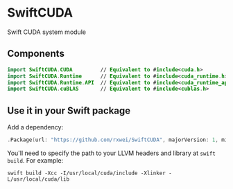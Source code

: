 # SwiftCUDA
Swift CUDA system module

## Components
```swift
import SwiftCUDA.CUDA         // Equivalent to #include<cuda.h>
import SwiftCUDA.Runtime      // Equivalent to #include<cuda_runtime.h>
import SwiftCUDA.Runtime.API  // Equivalent to #include<cuda_runtime_api.h>
import SwiftCUDA.cuBLAS       // Equivalent to #include<cublas.h>
```

## Use it in your Swift package
Add a dependency:
```swift
.Package(url: "https://github.com/rxwei/SwiftCUDA", majorVersion: 1, minor: 0)
```

You'll need to specify the path to your LLVM headers and library at `swift build`. For example:
```
swift build -Xcc -I/usr/local/cuda/include -Xlinker -L/usr/local/cuda/lib
```
